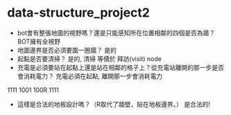 ﻿# data-structure_project2

* bot會有整張地圖的視野嗎？還是只能感知所在位置相鄰的四個是否為牆？
BOT擁有全視野
* 地圖邊界是否必須要圍一圈牆？
是的
* 起點是否要清掃？
是的, 清掃 等價於 拜訪(visit) node
* 充電是必須要站在起點上還是站在相鄰的格子上？從充電站離開的那一步是否會消耗電力？
充電必須在起點, 離開那一步會消耗電力

1111
1001
100R
1111

* 這樣是合法的地板設計嗎？（R取代了牆壁，貼在地板邊界。）
是合法的!
